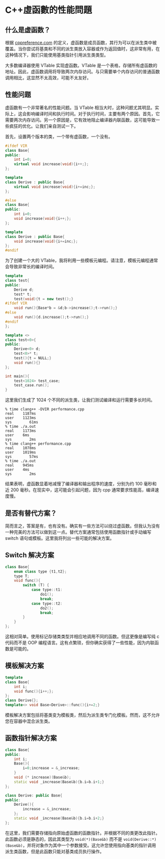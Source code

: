 # C++虛函數的性能問題

## 什么是虚函数？

根据 [cppreference.com](https://en.cppreference.com/w/cpp/language/virtual) 的定义，虚函数是成员函数，其行为可以在派生类中被覆盖。当你尝试将基类和不同的派生类放入容器或作为返回值时，这非常有用，在这种情况下，我们只能使用基类指针引用派生类类型。

大多数编译器使用 VTable 实现虚函数。VTable 是一个表格，存储所有虚函数的地址。因此，虚函数调用将导致两次内存访问。与只需要单个内存访问的普通函数调用相比，这显然不太高效，可能不太友好。

## 性能问题

虚函数有一个非常著名的性能问题。当 VTable 相当大时，这种问题尤其明显。实际上，这会影响编译时间和执行时间。对于执行时间，主要有两个原因。首先，它需要两次内存访问。另一个原因是，它有效地阻止编译器内联函数，这可能导致一些疯狂的优化。让我们亲自测试一下。

首先，设置两个版本的类，一个带有虚函数，一个没有。

```cpp
#ifdef VIR
class Base{
public:
    int i=0;
    virtual void increase(void){i++;};
};

template 
class Derive : public Base{
    virtual void increase(void){i+=inc;};
};

#else
class Base{
public:
    int i=0;
    void increase(void){i++;};
};

template 
class Derive : public Base{
    void increase(void){i+=inc;};
};
#endif
```

为了创建一个大的 VTable，我将利用一些模板元编程。请注意，模板元编程通常会导致非常长的编译时间。
```cpp
template 
class test{
public:
    Derive d;
    test* t;
    test(void){t = new test();}
#ifdef VIR
    void run(){Base*b = &d;b->increase();t->run();}
#else
    void run(){d.increase();t->run();}
#endif
};

template <>
class test<0>{
public:
    Derive<0> d;
    test<0>* t;
    test(){t = NULL;}
    void run(){}
};

int main(){
    test<1024> test_case;
    test_case.run();
}
```

这里我们生成了 1024 个不同的派生类，让我们测试编译和运行需要多长时间。

```plaintext
% time clang++ -DVIR performance.cpp 
real    1187ms
user    1123ms
sys        61ms
% time ./a.out                  
real    1173ms
user    6ms
sys        2ms
% time clang++ performance.cpp 
real    1078ms
user    1019ms
sys        57ms
% time ./a.out            
real    945ms
user    4ms
sys        2ms
```

结果表明，虚函数显着地减慢了编译器和输出程序的速度，分别为约 100 毫秒和近 200 毫秒。在现实中，这可能会引起问题，因为 cpp 通常要求性能高，编译速度慢。

## 是否有替代方案？

简而言之，答案是有，也有没有。确实有一些方法可以绕过虚函数。但我认为没有一种完美的方法可以做到这一点。替代方案通常包括使用函数指针或手动编写 switch 语句或模板。这里我将列出一些可能的解决方案。

## Switch 解决方案

```cpp
class Base{
    enum class type {t1,t2};
    type T;
    void func(){
        switch (T) {
            case type::t1:
                do1();
                break;
            case type::t2:
                do2();
                break;
        }
    }
};
```

这相对简单。使用标记存储类类型并相应地调用不同的函数。但这更像是编写纯 c 代码而不是 OOP 编程语言。这有点繁琐，但你确实获得了一些性能，因为内联函数是可能的。

## 模板解决方案

```cpp
template 
class Base{
    int i;
    void func(){i++;};
};
class Derive{};
template<> void Base<Derive>::func(){i+=2;}
```

模板解决方案包括将基类变为模板类，然后为派生类专门化模板。然而，这不允许您在容器中混合派生类。

## 函数指针解决方案

```cpp
class Base{
public:
    int i;
    Base(){
        i=0;increase = &_increase;
    }
    void (* increase)(Base&b);
    static void _increase(Base&b){b.i=b.i+1;}
};

class Derive: public Base{
public:
    Derive(){
        increase = &_increase;
    };
    static void _increase(Base&b){b.i=b.i+2;}
};
```

在这里，我们需要存储指向原始虚函数的函数指针。并根据不同的类更改此指针。此函数必须是静态的，因此其类型为 `void(*)(Base&b)` 而不是 `void(Derive::*)(Base&b)`，并将对象作为其中一个参数接受。这允许您使用指向基类的指针调用派生类函数，但是此函数只能对基类成员执行操作。

